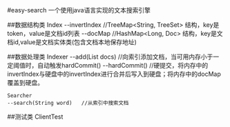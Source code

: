 #easy-search
一个使用java语言实现的文本搜索引擎

##数据结构类
	Index
	--invertIndex  //TreeMap<String, TreeSet<Long>> 结构，key是token，value是文档id列表
	--docMap    //HashMap<Long, Doc> 结构，key是文档id,value是文档实体类(包含文档本地保存地址)

##数据处理类
	Indexer
	--add(List<Doc> docs)   //向索引添加文档，当可用内存小于一定阈值时，自动触发hardCommit()
	--hardCommit()  //硬提交，将内存中的invertIndex与硬盘中的invertIndex进行合并后写入到硬盘；将内存中的docMap覆盖到硬盘。

	Searcher
	--search(String word)   //从索引中搜索文档

##测试类
	ClientTest